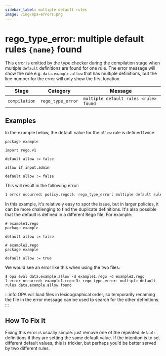 ```yaml
---
sidebar_label: multiple default rules
image: /img/opa-errors.png
---
```


# rego_type_error: multiple default rules `{name}` found

This error is emitted by the type checker during the compilation stage when multiple `default` definitions are found
for one rule. The error message will show the rule e.g. `data.example.allow` that has multiple definitions, but the line
number for the error will only show the first location.

| Stage         | Category          | Message                               |
| ------------- | ----------------- | ------------------------------------- |
| `compilation` | `rego_type_error` | `multiple default rules <rule> found` |

## Examples

In the example below, the default value for the `allow` rule is defined twice:

```rego
package example

import rego.v1

default allow := false

allow if input.admin

default allow := false
```

This will result in the following error:

```txt
1 error occurred: policy.rego:5: rego_type_error: multiple default rules data.example.allow found
```

In this example, it's relatively easy to spot the issue, but in larger policies, it can be more challenging to find the
duplicate definitions. It's also possible that the default is defined in a different Rego file. For example:

```rego
# example1.rego
package example

default allow := false
```

```rego
# example2.rego
package example

default allow := true
```

We would see an error like this when using the two files:

```shell
$ opa eval data.example.allow -d example1.rego -d example2.rego
1 error occurred: example1.rego:3: rego_type_error: multiple default rules data.example.allow found
```

:::info
OPA will load files in lexicographical order, so temporarily renaming the file in the error message can be used to
search for the other definitions.
:::

## How To Fix It

Fixing this error is usually simple: just remove one of the repeated `default` definitions if they are setting the same
default value. If the intention is to set different default values, this is trickier, but perhaps you'd be better served
by two different rules.
